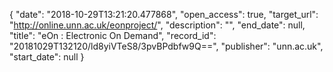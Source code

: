 {
  "date": "2018-10-29T13:21:20.477868", 
  "open_access": true, 
  "target_url": "http://online.unn.ac.uk/eonproject/", 
  "description": "", 
  "end_date": null, 
  "title": "eOn : Electronic On Demand", 
  "record_id": "20181029T132120/ld8yiVTeS8/3pvBPdbfw9Q==", 
  "publisher": "unn.ac.uk", 
  "start_date": null
}

